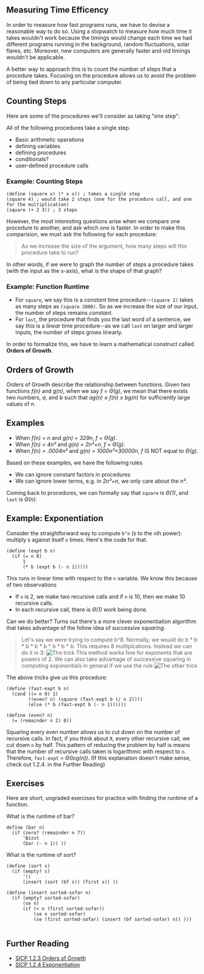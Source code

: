 ## Measuring Time Efficency
In order to measure how fast programs runs, we have to devise a reasonable way to do so. Using a stopwatch to measure how much time it takes wouldn't work because the timings would change each time we had different programs running in the background, random fluctuations, solar flares, etc. Moreover, new computers are generally faster and old timings wouldn't be applicable.

A better way to approach this is to count the number of steps that a procedure takes. Focusing on the procedure allows us to avoid the problem of being tied down to any particular computer.

## Counting Steps
Here are some of the procedures we'll consider as taking "one step":

All of the following procedures take a single step.
- Basic arithmetic operations
- defining variables
- defining procedures
- conditionals?
- user-defined procedure calls

### Example: Counting Steps

```
(define (square x) (* x x)) ; takes a single step
(square 4) ; would take 2 steps (one for the procedure call, and one for the multiplication)
(square (+ 2 3)) ; 3 steps
```

However, the most interesting questions arise when we compare one procedure to another, and ask which one is faster.
In order to make this comparision, we must ask the following for each procedure:

> As we increase the size of the argument, how many steps will this procedure take to run?

In other words, if we were to graph the number of steps a procedure takes (with the input as the x-axis), what is the shape of that graph?

### Example: Function Runtime

- For `square`, we say this is a *constant* time procedure--`(square 2)` takes as many steps as `(square 2000)`. So as we increase the size of our input, the number of steps remains *constant*.
- For `last`, the procedure that finds you the last word of a sentence, we say this is a *linear* time procedure--as we call `last` on larger and larger inputs, the number of steps grows linearly.

In order to formalize this, we have to learn a mathematical construct called **Orders of Growth**.

## Orders of Growth
Orders of Growth describe the relationship between functions. Given two functions *f(n)* and *g(n)*, when we say *f = Θ(g)*, we mean that there exists two numbers, *a*, and *b* such that
*ag(n) ≤ f(n) ≤ bg(n)* for sufficiently large values of *n*.

## Examples

- When *f(n) = n* and *g(n) = 329n*, *f = Θ(g)*.
- When *f(n) = 4n²* and *g(n) = 2n²+n*, *f = Θ(g)*.
- When *f(n) = .0004n²* and *g(n) = 1000n²+30000n*, *f* IS NOT equal to *Θ(g)*.

Based on these examples, we have the following rules

- We can ignore constant factors in procedures
- We can ignore lower terms, e.g. in *2n²+n*, we only care about the *n²*.

Coming back to procedures, we can formally say that `square` is *Θ(1)*, and `last` is *Θ(n)*.

## Example: Exponentiation
Consider the straightforward way to compute `b^n` (`b` to the `n`th power): multiply `b` against itself `n` times. Here's the code for that.

```
(define (expt b n)
  (if (= n 0)
      1
      (* b (expt b (- n 1)))))
```

This runs in linear time with respect to the `n` variable. We know this because of two observations

- If `n` is 2, we make two recursive calls and if `n` is 10, then we make 10 recursive calls.
- In each recursive call, there is *Θ(1)* work being done.

Can we do better? Turns out there's a more clever exponentiation algorithm that takes advantage of the follow idea of *successive squaring*.
> Let's say we were trying to compute b^8. Normally, we would do b \* b \* b \* b \* b \* b \* b \* b. This requires 8 multiplcations. Instead we can do it in 3:
> ![The trick](https://mitpress.mit.edu/sicp/full-text/book/ch1-Z-G-22.gif)
> This method works fine for exponents that are powers of 2. We can also take advantage of successive squaring in computing exponentials in general if we use the rule
> ![The other trick](https://mitpress.mit.edu/sicp/full-text/book/ch1-Z-G-23.gif)

The above tricks give us this procedure:

```
(define (fast-expt b n)
  (cond ((= n 0) 1)
        ((even? n) (square (fast-expt b (/ n 2))))
        (else (* b (fast-expt b (- n 1))))))

(define (even? n)
  (= (remainder n 2) 0))
```

Squaring every even number allows us to cut down on the number of recursive calls. In fact, if you think about it, every other recursive call, we cut down `n` by half. This pattern of reducing the problem by half is means that the number of recursive calls taken is logarithmic with respect to `n`. Therefore, `fast-expt` *= Θ(log(n))*. (If this explanation doesn't make sense, check out 1.2.4. in the Further Reading)

## Exercises
Here are short, ungraded exercises for practice with finding the runtime of a function.

<div class="mc">
What is the runtime of bar?

```
define (bar n)
  (if (zero? (remainder n 7))
      'Bzzst
      (bar (- n 1)) ))
```

<ans text="Θ(1)" explanation="No matter what n is, bar will make at most 6 recursive calls" correct></ans>
<ans text="Θ(n)" explanation="Hint: Think carefully about the number of Recursive Calls made between (bar 48) vs (bar 83)."></ans>
<ans text="Θ(n^2)" explanation="Way off. Consider writing out an example where n = 7, n = 13, etc."></ans>
</div>

<div class="mc">
What is the runtime of sort?

```
(define (sort s)
  (if (empty? s)
      '()
      (insert (sort (bf s)) (first s)) ))

(define (insert sorted-sofar n)
  (if (empty? sorted-sofar)
      (se n)
      (if (< n (first sorted-sofar))
          (se n sorted-sofar)
          (se (first sorted-sofar) (insert (bf sorted-sofar) n)) )))
 
```

<ans text="Θ(1)" explanation="Way off."></ans>
<ans text="Θ(n)" explanation="Hint: start with finding the runtime of insert"></ans>
<ans text="Θ(n^2)" explanation="Yes, insert is in Θ(n), and sort uses insert n times, so Θ(n^2) is the total runtime" correct></ans>
</div>

## Further Reading

- [SICP 1.2.3 Orders of Growth](https://mitpress.mit.edu/sicp/full-text/book/book-Z-H-4.html#%_toc_%_sec_1.2.3)
- [SICP 1.2.4 Exponentiation](https://mitpress.mit.edu/sicp/full-text/book/book-Z-H-4.html#%_toc_%_sec_1.2.4)
